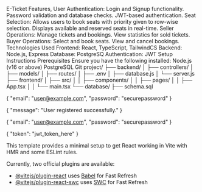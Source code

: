 E-Ticket
Features,
User Authentication:
Login and Signup functionality.
Password validation and database checks.
JWT-based authentication.
Seat Selection:
Allows users to book seats with priority given to row-wise selection.
Displays available and reserved seats in real-time.
Seller Operations:
Manage tickets and bookings.
View statistics for sold tickets.
Buyer Operations:
Select and book seats.
View and cancel bookings.
Technologies Used
Frontend: React, TypeScript, TailwindCS
Backend: Node.js, Express
Database: PostgreSQ
Authentication: JWT
Setup Instructions
Prerequisites
Ensure you have the following installed:
Node.js (v16 or above)
PostgreSQL
Git
project/
├── backend/
│   ├── controllers/
│   ├── models/
│   ├── routes/
│   ├── .env
│   ├── database.js
│   └── server.js
├── frontend/
│   ├── src/
│   │   ├── components/
│   │   ├── pages/
│   │   ├── App.tsx
│   │   └── main.tsx
└── database/
    ├── schema.sql

{
  "email": "user@example.com",
  "password": "securepassword"
}

{
  "message": "User registered successfully."
}

{
  "email": "user@example.com",
  "password": "securepassword"
}

{
  "token": "jwt_token_here"
}



This template provides a minimal setup to get React working in Vite with HMR and some ESLint rules.

Currently, two official plugins are available:

- [@vitejs/plugin-react](https://github.com/vitejs/vite-plugin-react/blob/main/packages/plugin-react/README.md) uses [Babel](https://babeljs.io/) for Fast Refresh
- [@vitejs/plugin-react-swc](https://github.com/vitejs/vite-plugin-react-swc) uses [SWC](https://swc.rs/) for Fast Refresh
